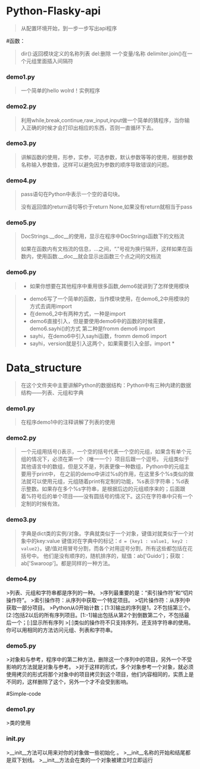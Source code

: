 # Python-Flasky-api

> 从配置环境开始，到一步一步写出api程序

#函数：

> dir():返回模块定义的名称列表
> del:删除 一个变量/名称
> delimiter.join()在一个元组里面插入间隔符

<h3>demo1.py</h3>

> 一个简单的hello wolrd！实例程序

<h3>demo2.py</h3>

> 利用while,break,continue,raw_input,input做一个简单的猜程序，当你输入正确的时候才会打印出相应的东西，否则一直循环下去。

<h3>demo3.py</h3>

> 讲解函数的使用，形参，实参，可选参数，默认参数等等的使用，根据参数名称输入参数值，这样可以避免因为参数的顺序导致错误的问题。

<h3>demo4.py</h3>

> <p>pass语句在Python中表示一个空的语句块。</p> 
> <p>没有返回值的return语句等价于return None,如果没有return就相当于pass</p>

<h3>demo5.py</h3>

> <p>DocStrings.__doc__的使用，显示在程序中DocStrings函数下的文档流</p>
> <p>如果在函数内有文档流的信息，...之间，“.”号视为换行隔开，这样如果在函数内，使用函数.__doc__就会显示出函数三个点之间的文档流</p>

<h3>demo6.py</h3>

>  - 如果你想要在其他程序中重用很多函数,demo6就讲到了怎样使用模块

>  - demo6写了一个简单的函数，当作模块使用，在demo6_2中用模块的方式去调用import
>  - 在demo6_2中有两种方式，一种是import
>  - demo6直接引入，但是要使用demo6中的函数的时候需要，demo6.sayhi()的方式 第二种是fromm demo6 import
>  - sayhi，在demo6中引入sayhi函数，fromm demo6 import
>  - sayhi，version就是引入这两个，如果需要引入全部，import *

# Data_structure

> 在这个文件夹中主要讲解Python的数据结构：Python中有三种内建的数据结构——列表、元组和字典

<h3>demo1.py</h3>

> 在程序demo1中的注释讲解了列表的使用

<h3>demo2.py</h3>

> 一个元组用括号()表示，一个空的括号代表一个空的元组，如果含有单个元组的情况下，必须在第一个（唯一一个）项目后跟一个逗号。
> 元组类似于其他语言中的数组，但是又不是，列表更像一种数组，Python中的元组主要用于print中，
> 在之前的demo中讲过%s的作用，在这里多个%s类似的做法就可以使用元组，元组随着print有定制的功能，%s表示字符串；%d表示整数。如果存在多个%s字符串，是根据后边的元组顺序来的；后面跟着%符号后的单个项目——没有圆括号的情况下。这只在字符串中只有一个定制的时候有效。

<h3>demo3.py</h3>

> 字典是dict类的实例/对象。字典就类似于一个对象，键值对就类似于一个对象中的key:value 键值对在字典中的标记：`d = {key1 : value1, key2 : value2}`。键/值对用冒号分割，而各个对用逗号分割，所有这些都包括在花括号中。
> 他们是没有顺序的，随机排序的，赋值：ab['Guido']；获取：ab['Swaroop']。都是同样的一种方法。

<h3>demo4.py</h3>
>列表、元组和字符串都是序列的一种。
>序列最重要的是：“索引操作符”和“切片操作符”。
>索引操作符：从序列中获取一个特定项目。
>切片操作符：从序列中获取一部分项目。
>Python从0开始计数；[1:3]输出的序列是1，2不包括第三个。[2:]包括2以后的所有序列项目。[1:-1]输出包括从第2个到倒数第二个，不包括最后一个；[:]显示所有序列
>[:]类似的操作符不只支持序列，还支持字符串的使用。你可以用相同的方法访问元组、列表和字符串。
<h3>demo5.py</h3>
>对象和与参考，程序中的第二种方法，删除这一个序列中的项目，另外一个不受影响的方法就是对象与参考。
>对于这样的形式，多个对象参考一个对象，就必须使用拷贝的形式将那个对象中的项目拷贝到这个项目，他们内容相同的，实质上是不同的，这样删除了这个，另外一个才不会受到影响。


#Simple-code

<h3>demo1.py</h3>
>类的使用
<h3>init.py</h3>
>__init__方法可以用来对你的对象做一些初始化 。
>__init__名称的开始和结尾都是双下划线。
>__init__方法会在类的一个对象被建立时立即运行